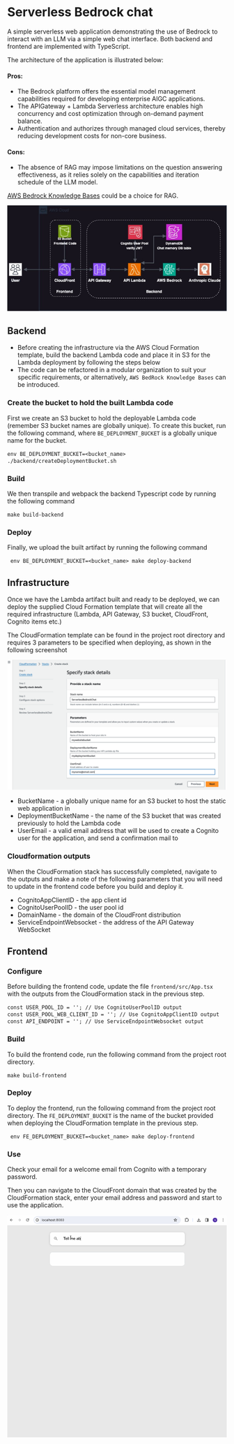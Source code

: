 # Serverless Bedrock chat
A simple serverless web application demonstrating the use of Bedrock to interact with an LLM via a simple web chat interface. Both backend and
frontend are implemented with TypeScript.

The architecture of the application is illustrated below:

#### Pros:
- The Bedrock platform offers the essential model management capabilities required for developing enterprise AIGC applications.
- The APIGateway + Lambda Serverless architecture enables high concurrency and cost optimization through on-demand payment balance.
- Authentication and authorizes through managed cloud services, thereby reducing development costs for non-core business.
#### Cons:
- The absence of RAG may impose limitations on the question answering effectiveness, as it relies solely on the capabilities and iteration schedule of the LLM model.

[AWS Bedrock Knowledge Bases](https://aws.amazon.com/bedrock/knowledge-bases/) could be a choice for RAG.

![Architecture](images/architecture.png)



## Backend
- Before creating the infrastructure via the AWS Cloud Formation template, build the backend
Lambda code and place it in S3 for the Lambda deployment by following the steps below
- The code can be refactored in a modular organization to suit your specific requirements, or alternatively, `AWS BedRock Knowledge Bases` can be introduced.

### Create the bucket to hold the built Lambda code
First we create an S3 bucket to hold the deployable Lambda code (remember S3 bucket names are globally unique). To create this bucket, run the following command, where `BE_DEPLOYMENT_BUCKET` is a globally unique name for the bucket.

```
env BE_DEPLOYMENT_BUCKET=<bucket_name> ./backend/createDeploymentBucket.sh
```

### Build
We then transpile and webpack the backend Typescript code by running the following command
```
make build-backend
```

### Deploy
Finally, we upload the built artifact by running the following command
```
 env BE_DEPLOYMENT_BUCKET=<bucket_name> make deploy-backend
```

## Infrastructure
Once we have the Lambda artifact built and ready to be deployed, we can deploy the supplied Cloud Formation template that will create all the required infrastructure (Lambda, API Gateway, S3 bucket, CloudFront, Cognito items etc.)

The CloudFormation template can be found in the project root directory and requires 3 parameters to be specified when deploying, as shown in the following screenshot

![CloudFormation](images/cfnScreenshot.png)

- BucketName - a globally unique name for an S3 bucket to host the static web application in
- DeploymentBucketName - the name of the S3 bucket that was created previously to hold the Lambda code
- UserEmail - a valid email address that will be used to create a Cognito user for the application, and send a confirmation mail to

### Cloudformation outputs
When the CloudFormation stack has successfully completed, navigate to the outputs and make a note of the following parameters that you will need to update in the frontend code before you build and deploy it.

- CognitoAppClientID - the app client id
- CognitoUserPoolID - the user pool id
- DomainName - the domain of the CloudFront distribution
- ServiceEndpointWebsocket - the address of the API Gateway WebSocket

## Frontend

### Configure
Before building the frontend code, update the file `frontend/src/App.tsx` with the outputs from the CloudFormation stack in the previous step.

```
const USER_POOL_ID = ''; // Use CognitoUserPoolID output
const USER_POOL_WEB_CLIENT_ID = ''; // Use CognitoAppClientID output
const API_ENDPOINT = ''; // Use ServiceEndpointWebsocket output
```




### Build
To build the frontend code, run the following command from the project root directory.

```
make build-frontend
```

### Deploy
To deploy the frontend, run the following command from the project root directory. The `FE_DEPLOYMENT_BUCKET` is the name of the bucket provided when deploying the CloudFormation template in the previous step.

```
 env FE_DEPLOYMENT_BUCKET=<bucket_name> make deploy-frontend
```

### Use
Check your email for a welcome email from Cognito with a temporary password.

Then you can navigate to the CloudFront domain that was created by the CloudFormation stack, enter your email address and password and start to use the application.

![Screengrab](images/screengrab.gif)
